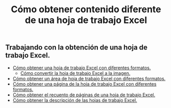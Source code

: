﻿---
title: Cómo obtener contenido diferente de una hoja de trabajo Excel
second_title: Aspose.Cells Cloud Documen
linktitle: ge
type: docs
url: /es/worksheets/get/
keywords: How to get different content from an Excel worksheet
description: Aspose.Cells Cloud REST API admite la obtención de contenido diferente de una hoja de trabajo Excel. SDK admite tipos de lenguajes de desarrollo. Incluyen Android, C#, Go, Java, NodeJS, Perl, PHP, Python, Ruby y Swift
weight: 20
---
## Trabajando con la obtención de una hoja de trabajo Excel.

- [Cómo obtener una hoja de trabajo Excel con diferentes formatos.](/cells/es/worksheets/get-worksheet/) 
    - [Cómo convertir la hoja de trabajo Excel a la imagen.](/cells/es/worksheets/to-image/)
- [Cómo obtener un área de hoja de trabajo Excel con diferentes formatos.](/cells/es/worksheets/area-to-different-formats/)
- [Cómo obtener una página de la hoja de trabajo Excel con diferentes formatos.](/cells/es/get-worksheet-for-page-index/) 
- [Cómo obtener el recuento de páginas de una hoja de trabajo Excel.](/cells/es/worksheets/page-count/) 
- [Cómo obtener la descripción de las hojas de trabajo Excel.](/cells/es/worksheets/get-all/) 



